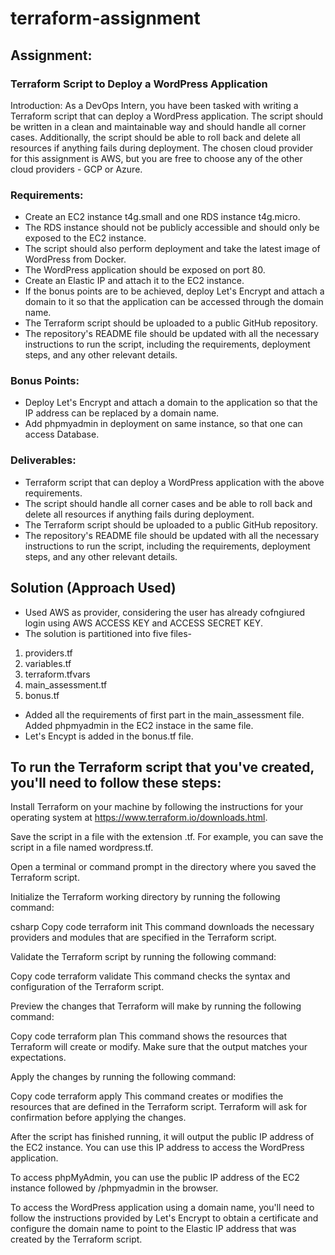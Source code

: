 # terraform-assignment

## Assignment:
### Terraform Script to Deploy a WordPress Application

Introduction:
As a DevOps Intern, you have been tasked with writing a Terraform script that can deploy a WordPress application.
The script should be written in a clean and maintainable way and should handle all corner cases. Additionally, the script should be able to roll back and delete all resources if anything fails during deployment.
The chosen cloud provider for this assignment is AWS, but you are free to choose any of the other cloud providers - GCP or Azure.

### Requirements:

- Create an EC2 instance t4g.small and one RDS instance t4g.micro.
- The RDS instance should not be publicly accessible and should only be exposed to the EC2 instance.
- The script should also perform deployment and take the latest image of WordPress from Docker.
- The WordPress application should be exposed on port 80.
- Create an Elastic IP and attach it to the EC2 instance.
- If the bonus points are to be achieved, deploy Let's Encrypt and attach a domain to it so that the application can be accessed through the domain name.
- The Terraform script should be uploaded to a public GitHub repository.
- The repository's README file should be updated with all the necessary instructions to run the script, including the requirements, deployment steps, and any other relevant details.

### Bonus Points:
- Deploy Let's Encrypt and attach a domain to the application so that the IP address can be replaced by a domain name.
- Add phpmyadmin in deployment on same instance, so that one can access Database.

### Deliverables:

- Terraform script that can deploy a WordPress application with the above requirements.
- The script should handle all corner cases and be able to roll back and delete all resources if anything fails during deployment.
- The Terraform script should be uploaded to a public GitHub repository.
- The repository's README file should be updated with all the necessary instructions to run the script, including the requirements, deployment steps, and any other relevant details.


## Solution (Approach Used)
- Used AWS as provider, considering the user has already cofngiured login using AWS ACCESS KEY and ACCESS SECRET KEY.
- The solution is partitioned into five files-
 1. providers.tf
 2. variables.tf
 3. terraform.tfvars
 4. main_assessment.tf
 5. bonus.tf
 
- Added all the requirements of first part in the main_assessment file. Added phpmyadmin in the EC2 instace in the same file.
- Let's Encypt is added in the bonus.tf file.


## To run the Terraform script that you've created, you'll need to follow these steps:

Install Terraform on your machine by following the instructions for your operating system at https://www.terraform.io/downloads.html.

Save the script in a file with the extension .tf. For example, you can save the script in a file named wordpress.tf.

Open a terminal or command prompt in the directory where you saved the Terraform script.

Initialize the Terraform working directory by running the following command:

csharp
Copy code
terraform init
This command downloads the necessary providers and modules that are specified in the Terraform script.

Validate the Terraform script by running the following command:

Copy code
terraform validate
This command checks the syntax and configuration of the Terraform script.

Preview the changes that Terraform will make by running the following command:

Copy code
terraform plan
This command shows the resources that Terraform will create or modify. Make sure that the output matches your expectations.

Apply the changes by running the following command:

Copy code
terraform apply
This command creates or modifies the resources that are defined in the Terraform script. Terraform will ask for confirmation before applying the changes.

After the script has finished running, it will output the public IP address of the EC2 instance. You can use this IP address to access the WordPress application.

To access phpMyAdmin, you can use the public IP address of the EC2 instance followed by /phpmyadmin in the browser.

To access the WordPress application using a domain name, you'll need to follow the instructions provided by Let's Encrypt to obtain a certificate and configure the domain name to point to the Elastic IP address that was created by the Terraform script.



